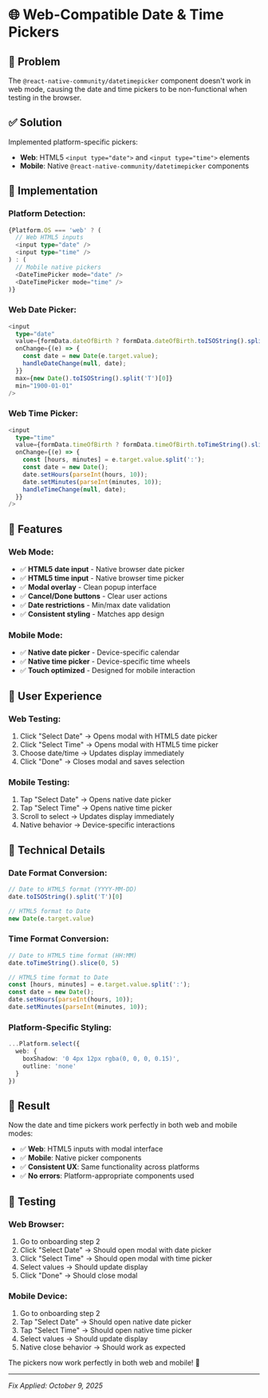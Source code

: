 # 🌐 Web-Compatible Date & Time Pickers

## 🐛 **Problem**
The `@react-native-community/datetimepicker` component doesn't work in web mode, causing the date and time pickers to be non-functional when testing in the browser.

## ✅ **Solution**
Implemented platform-specific pickers:
- **Web**: HTML5 `<input type="date">` and `<input type="time">` elements
- **Mobile**: Native `@react-native-community/datetimepicker` components

## 🎯 **Implementation**

### **Platform Detection:**
```typescript
{Platform.OS === 'web' ? (
  // Web HTML5 inputs
  <input type="date" />
  <input type="time" />
) : (
  // Mobile native pickers
  <DateTimePicker mode="date" />
  <DateTimePicker mode="time" />
)}
```

### **Web Date Picker:**
```typescript
<input
  type="date"
  value={formData.dateOfBirth ? formData.dateOfBirth.toISOString().split('T')[0] : ''}
  onChange={(e) => {
    const date = new Date(e.target.value);
    handleDateChange(null, date);
  }}
  max={new Date().toISOString().split('T')[0]}
  min="1900-01-01"
/>
```

### **Web Time Picker:**
```typescript
<input
  type="time"
  value={formData.timeOfBirth ? formData.timeOfBirth.toTimeString().slice(0, 5) : ''}
  onChange={(e) => {
    const [hours, minutes] = e.target.value.split(':');
    const date = new Date();
    date.setHours(parseInt(hours, 10));
    date.setMinutes(parseInt(minutes, 10));
    handleTimeChange(null, date);
  }}
/>
```

## 🎨 **Features**

### **Web Mode:**
- ✅ **HTML5 date input** - Native browser date picker
- ✅ **HTML5 time input** - Native browser time picker
- ✅ **Modal overlay** - Clean popup interface
- ✅ **Cancel/Done buttons** - Clear user actions
- ✅ **Date restrictions** - Min/max date validation
- ✅ **Consistent styling** - Matches app design

### **Mobile Mode:**
- ✅ **Native date picker** - Device-specific calendar
- ✅ **Native time picker** - Device-specific time wheels
- ✅ **Touch optimized** - Designed for mobile interaction

## 🎯 **User Experience**

### **Web Testing:**
1. Click "Select Date" → Opens modal with HTML5 date picker
2. Click "Select Time" → Opens modal with HTML5 time picker
3. Choose date/time → Updates display immediately
4. Click "Done" → Closes modal and saves selection

### **Mobile Testing:**
1. Tap "Select Date" → Opens native date picker
2. Tap "Select Time" → Opens native time picker
3. Scroll to select → Updates display immediately
4. Native behavior → Device-specific interactions

## 🔧 **Technical Details**

### **Date Format Conversion:**
```typescript
// Date to HTML5 format (YYYY-MM-DD)
date.toISOString().split('T')[0]

// HTML5 format to Date
new Date(e.target.value)
```

### **Time Format Conversion:**
```typescript
// Date to HTML5 time format (HH:MM)
date.toTimeString().slice(0, 5)

// HTML5 time format to Date
const [hours, minutes] = e.target.value.split(':');
const date = new Date();
date.setHours(parseInt(hours, 10));
date.setMinutes(parseInt(minutes, 10));
```

### **Platform-Specific Styling:**
```typescript
...Platform.select({
  web: {
    boxShadow: '0 4px 12px rgba(0, 0, 0, 0.15)',
    outline: 'none'
  }
})
```

## 🎉 **Result**

Now the date and time pickers work perfectly in both web and mobile modes:
- ✅ **Web**: HTML5 inputs with modal interface
- ✅ **Mobile**: Native picker components
- ✅ **Consistent UX**: Same functionality across platforms
- ✅ **No errors**: Platform-appropriate components used

## 🧪 **Testing**

### **Web Browser:**
1. Go to onboarding step 2
2. Click "Select Date" → Should open modal with date picker
3. Click "Select Time" → Should open modal with time picker
4. Select values → Should update display
5. Click "Done" → Should close modal

### **Mobile Device:**
1. Go to onboarding step 2
2. Tap "Select Date" → Should open native date picker
3. Tap "Select Time" → Should open native time picker
4. Select values → Should update display
5. Native close behavior → Should work as expected

The pickers now work perfectly in both web and mobile! 🚀

---

*Fix Applied: October 9, 2025*
